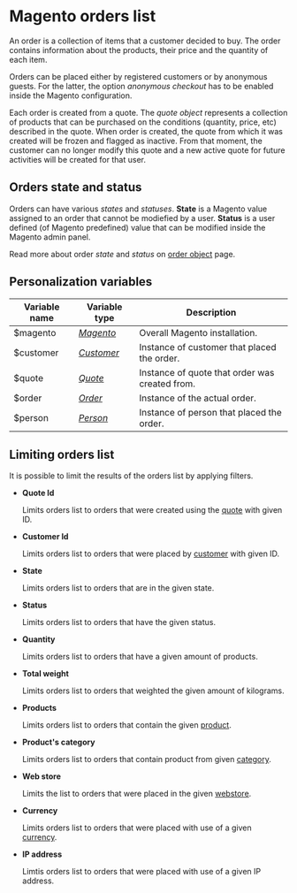 # Magento orders list

An order is a collection of items that a customer decided to buy. The order contains
information about the products, their price and the quantity of each item.

Orders can be placed either by registered customers or by anonymous guests. For the latter, 
the option _anonymous checkout_ has to be enabled inside the Magento configuration.

Each order is created from a quote. The _quote object_ represents a collection of products
that can be purchased on the conditions (quantity, price, etc) described in the quote. When order is 
created, the quote from which it was created will be frozen and flagged as inactive. 
From that moment, the customer can no longer modify this quote and a new active quote for future activities will be created for that user.

## Orders state and status

Orders can have various _states_ and _statuses_. 
**State** is a Magento value assigned to an order that cannot be modiefied by a user.
**Status** is a user defined (of Magento predefined) value that can be modified inside the 
Magento admin panel. 

Read more about order _state_ and _status_ on [order object](../object/order) page.

## Personalization variables

| Variable name | Variable type                                                                    | Description                                    |
|---------------|----------------------------------------------------------------------------------|------------------------------------------------| 
| $magento      | _[Magento](magento-integration/object/magento)_    		                       | Overall Magento installation.                  |
| $customer     | _[Customer](magento-integration/object/customer)_  		                       | Instance of customer that placed the order.    |
| $quote        | _[Quote](magento-integration/object/quote)_        		                       | Instance of quote that order was created from. |
| $order        | _[Order](magento-integration/object/order)_        		                       | Instance of the actual order.                  |
| $person       | _[Person](magento-integration/object/person)_      	                           | Instance of person that placed the order.      |

## Limiting orders list

It is possible to limit the results of the orders list by applying filters.

*  **Quote Id**

   Limits orders list to orders that were created using the [quote](../object/quote) with given ID.

*  **Customer Id**

   Limits orders list to orders that were placed by [customer](../object/customer) with given ID.

*  **State**

   Limits orders list to orders that are in the given state.

*  **Status**

   Limits orders list to orders that have the given status.

*  **Quantity**

   Limits orders list to orders that have a given amount of products.

*  **Total weight**

   Limits orders list to orders that weighted the given amount of kilograms.

*  **Products**

   Limits orders list to orders that contain the  given [product](../object/product).

*  **Product's category**

   Limits orders list to orders that contain product from given [category](../object/category).

*  **Web store**

   Limits the list to orders that were placed in the given [webstore](../object/webstore).

*  **Currency**

   Limits orders list to orders that were placed with use of a given [currency](../object/currency).

*  **IP address**

   Limtis orders list to orders that were placed with use of a given IP address.
